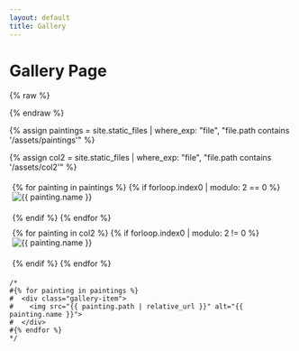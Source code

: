 ```yaml
---
layout: default
title: Gallery
---
```


# Gallery Page

{% raw %}
<style>
.column {
  width: 75%;
  float: left;
  box-sizing: border-box;
  padding: 5;
}

@media (max-width: 768px) {
  .column {
    width: 100%;
    float: none;
  }
}

.gallery {
  display: flex;
  flex-wrap: wrap;
  justify-content: space-between;
}

.gallery-item {
  width: 45%;
  margin-bottom: 20px;
}

@media (max-width: 768px) {
  .gallery-item {
    width: 100%;
  }
}
</style>
{% endraw %}

{% assign paintings = site.static_files | where_exp: "file", "file.path contains '/assets/paintings'" %}

{% assign col2 = site.static_files | where_exp: "file", "file.path contains '/assets/col2'" %}

<div class="gallery">
  <div class="column">
    {% for painting in paintings %}
      {% if forloop.index0 | modulo: 2 == 0 %}
        <div class="gallery-item">
          <img src="{{ painting.path | relative_url }}" alt="{{ painting.name }}">
        </div>
      {% endif %}
    {% endfor %}
  </div>
  
  <div class="column">
    {% for painting in col2 %}
      {% if forloop.index0 | modulo: 2 != 0 %}
        <div class="gallery-item">
          <img src="{{ painting.path | relative_url }}" alt="{{ painting.name }}">
        </div>
      {% endif %}
    {% endfor %}
  </div>
</div>

```
/*
#{% for painting in paintings %}
#  <div class="gallery-item">
#    <img src="{{ painting.path | relative_url }}" alt="{{ painting.name }}">
#  </div>
#{% endfor %}
*/
```

